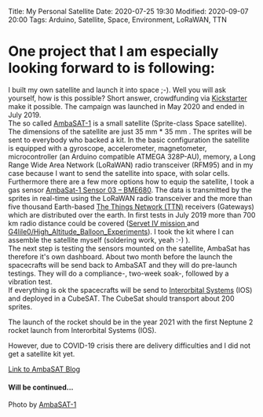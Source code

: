 Title: My Personal Satellite
Date: 2020-07-25 19:30
Modified: 2020-09-07 20:00
Tags: Arduino, Satellite, Space, Environment, LoRaWAN, TTN

# One project that I am especially looking forward to is following:

I built my own satellite and launch it into space ;-).
Well you will ask yourself, how is this possible?
Short answer, crowdfunding via [Kickstarter](https://www.kickstarter.com/projects/ambasat/ambasat-1-an-educational-space-satellite-kit?lang=de) make it possible.
The campaign was launched in May 2020 and ended in July 2019.   
The so called [AmbaSAT-1](https://ambasat.com/) is a small satellite (Sprite-class Space satellite).
The dimensions of the satellite are just 35 mm * 35 mm .
The sprites will be sent to everybody who backed a kit. 
In the basic configuration the satellite is equipped with a gyroscope, accelerometer, magnetometer, microcontroller (an Arduino compatible ATMEGA 328P-AU), memory, a Long Range Wide Area Network (LoRaWAN) radio transceiver (RFM95) and in my case because I want to send the satellite into space, with solar cells.
Furthermore there are a few more options how to equip the satellite, I took a gas sensor [AmbaSat-1 Sensor 03 – BME680](https://ambasat.com/product/ambasat-1-sensor-03/). 
The data is transmitted by the sprites in real-time using the LoRaWAN radio transceiver and the more than five thousand Earth-based [The Things Network (TTN)](https://www.thethingsnetwork.org/) receivers (Gateways) which are distributed over the earth. In first tests in July 2019 more than 700 km radio distance could be covered ([Servet IV mission ](https://www.thethingsnetwork.org/article/lorawan-distance-world-record) and [G4lile0/High_Altitude_Balloon_Experiments](https://github.com/G4lile0/High_Altitude_Balloon_Experiments/tree/master/Pape_I_400gr/Antennas)).
I took the kit where I can assemble the satellite myself (soldering work, yeah :-) ).   
The next step is testing the sensors mounted on the satellite, AmbaSat has therefore it's own dashboard.
About two month before the launch the spacecrafts will be send back to AmbaSAT and they will do pre-launch testings.
They will do a compliance-, two-week soak-, followed by a vibration test.   
If everything is ok the spacecrafts will be send to [Interorbital Systems](https://www.interorbital.com/) (IOS) and deployed in a CubeSAT.
The CubeSat should transport about 200 sprites.

The launch of the rocket should be in the year 2021 with the first Neptune 2 rocket launch from Interorbital Systems (IOS).

However, due to COVID-19 crisis there are delivery difficulties and I did not get a satellite kit yet.

[Link to AmbaSAT Blog](https://ambasat.com/blog-2/)

#### Will be continued...

Photo by [AmbaSAT-1](https://ambasat.com/)

